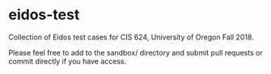 # eidos-test

Collection of Eidos test cases for CIS 624, University of Oregon Fall 2018.

Please feel free to add to the sandbox/ directory and submit pull requests or commit directly if you have access. 
